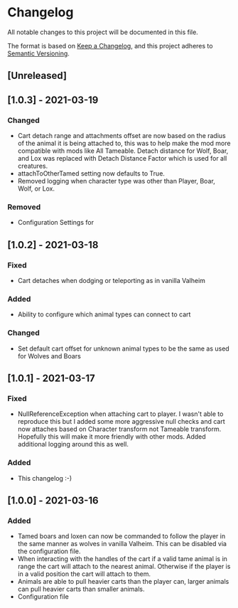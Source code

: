 # Changelog
All notable changes to this project will be documented in this file.

The format is based on [Keep a Changelog](https://keepachangelog.com/en/1.0.0/),
and this project adheres to [Semantic Versioning](https://semver.org/spec/v2.0.0.html).

## [Unreleased]

## [1.0.3] - 2021-03-19
### Changed 
* Cart detach range and attachments offset are now based on the radius of the animal it is being attached to, this was to help make the mod more compatible with mods like All Tameable. Detach distance for Wolf, Boar, and Lox was replaced with Detach Distance Factor which is used for all creatures.
* attachToOtherTamed setting now defaults to True. 
* Removed logging when character type was other than Player, Boar, Wolf, or Lox. 

### Removed
* Configuration Settings for 

## [1.0.2] - 2021-03-18
### Fixed
* Cart detaches when dodging or teleporting as in vanilla Valheim

### Added
* Ability to configure which animal types can connect to cart

### Changed
* Set default cart offset for unknown animal types to be the same as used for Wolves and Boars

## [1.0.1] - 2021-03-17
### Fixed
* NullReferenceException when attaching cart to player. I wasn't able to reproduce this but I added some more aggressive null checks and cart now attaches based on Character transform not Tameable transform. Hopefully this will make it more friendly with other mods. Added additional logging around this as well. 

### Added
* This changelog :-)

## [1.0.0] - 2021-03-16
### Added
* Tamed boars and loxen can now be commanded to follow the player in the same manner as wolves in vanilla Valheim. This can be disabled via the configuration file.
* When interacting with the handles of the cart if a valid tame animal is in range the cart will attach to the nearest animal. Otherwise if the player is in a valid position the cart will attach to them.
* Animals are able to pull heavier carts than the player can, larger animals can pull heavier carts than smaller animals.
* Configuration file